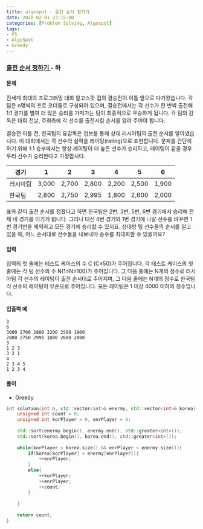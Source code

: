```yaml
---
title: algospot - 출전 순서 정하기
date: 2020-02-01 23:15:00
categories: [Problem Solving, Algospot]
tags:
- PS
- AlgoSpot
- Greedy
---
```


### [ 출전 순서 정하기 ](https://www.algospot.com/judge/problem/read/MATCHORDER) - 하

#### 문제

전세계 최대의 프로그래밍 대회 알고스팟 컵의 결승전이 이틀 앞으로 다가왔습니다. 각 팀은 n명씩의 프로 코더들로 구성되어 있으며, 결승전에서는 각 선수가 한 번씩 출전해 1:1 경기를 벌여 더 많은 승리를 가져가는 팀이 최종적으로 우승하게 됩니다. 각 팀의 감독은 대회 전날, 주최측에 각 선수를 출전시킬 순서를 알려 주어야 합니다.

결승전 이틀 전, 한국팀의 유감독은 첩보를 통해 상대 러시아팀의 출전 순서를 알아냈습니다. 이 대회에서는 각 선수의 실력을 레이팅(rating)으로 표현합니다. 문제를 간단히 하기 위해 1:1 승부에서는 항상 레이팅이 더 높은 선수가 승리하고, 레이팅이 같을 경우 우리 선수가 승리한다고 가정합시다.

| 경기 | 1 | 2 | 3 | 4 | 5 | 6 |
| ----------- | ----------- | ----------- | ----------- | ----------- | ----------- | ----------- |
| 러시아팀 | 3,000 | 2,700 | 2,800 | 2,200 |	2,500 |	1,900 |
| 한국팀	| 2,800	| 2,750	| 2,995 |	1,800 |	2,600 |	2,000 |

표와 같이 출전 순서를 정했다고 하면 한국팀은 2번, 3번, 5번, 6번 경기에서 승리해 전체 네 경기를 이기게 됩니다. 그러나 대신 4번 경기와 1번 경기에 나갈 선수를 바꾸면 1번 경기만을 제외하고 모든 경기에 승리할 수 있지요. 상대방 팀 선수들의 순서를 알고 있을 때, 어느 순서대로 선수들을 내보내야 승수를 최대화할 수 있을까요?


#### 입력
 
입력의 첫 줄에는 테스트 케이스의 수 C (C≤50)가 주어집니다. 각 테스트 케이스의 첫 줄에는 각 팀 선수의 수 N(1≤N≤100)가 주어집니다. 그 다음 줄에는 N개의 정수로 러시아팀 각 선수의 레이팅이 출전 순서대로 주어지며, 그 다음 줄에는 N개의 정수로 한국팀 각 선수의 레이팅이 무순으로 주어집니다. 모든 레이팅은 1 이상 4000 이하의 정수입니다.

#### 입출력 예

```
3
6
3000 2700 2800 2200 2500 1900
2800 2750 2995 1800 2600 2000
3
1 2 3
3 2 1
4
2 3 4 5
1 2 3 4
```

#### 풀이
  - Greedy

```cpp
int solution(int n, std::vector<int>& enermy, std::vector<int>& korea){
	unsigned int count = 0;
	unsigned int korPlayer = 0, enrPlayer = 0;
		
	std::sort(enermy.begin(), enermy.end(), std::greater<int>());
	std::sort(korea.begin(), korea.end(), std::greater<int>());
	
	while(korPlayer < korea.size() && enrPlayer < enermy.size()){
		if(korea[korPlayer] < enermy[enrPlayer]){
			++enrPlayer;
		}
		else{
			++korPlayer;
			++enrPlayer;
			++count;
		}
		
	}
	
	return count;
}
```